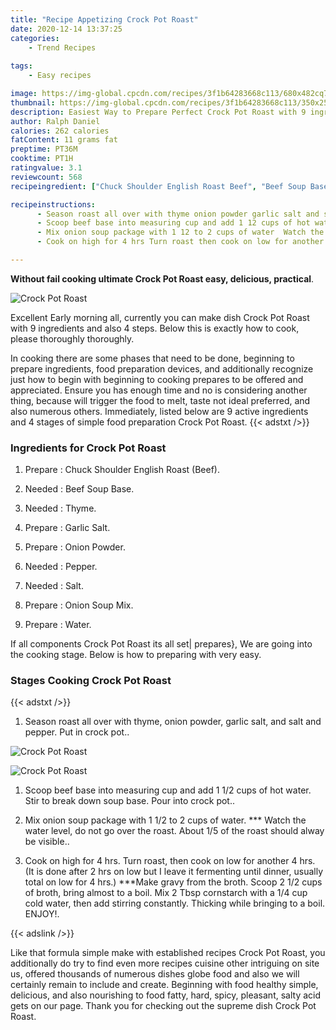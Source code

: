 ```yaml
---
title: "Recipe Appetizing Crock Pot Roast"
date: 2020-12-14 13:37:25
categories:
    - Trend Recipes
    
tags:
    - Easy recipes

image: https://img-global.cpcdn.com/recipes/3f1b64283668c113/680x482cq70/crock-pot-roast-recipe-main-photo.jpg
thumbnail: https://img-global.cpcdn.com/recipes/3f1b64283668c113/350x250cq70/crock-pot-roast-recipe-main-photo.jpg
description: Easiest Way to Prepare Perfect Crock Pot Roast with 9 ingredients and 4 stages of easy cooking.
author: Ralph Daniel
calories: 262 calories
fatContent: 11 grams fat
preptime: PT36M
cooktime: PT1H
ratingvalue: 3.1
reviewcount: 568
recipeingredient: ["Chuck Shoulder English Roast Beef", "Beef Soup Base", "Thyme", "Garlic Salt", "Onion Powder", "Pepper", "Salt", "Onion Soup Mix", "Water"]

recipeinstructions: 
      - Season roast all over with thyme onion powder garlic salt and salt and pepper Put in crock pot 
      - Scoop beef base into measuring cup and add 1 12 cups of hot water Stir to break down soup base Pour into crock pot 
      - Mix onion soup package with 1 12 to 2 cups of water  Watch the water level do not go over the roast About 15 of the roast should alway be visible 
      - Cook on high for 4 hrs Turn roast then cook on low for another 4 hrs It is done after 2 hrs on low but I leave it fermenting until dinner usually total on low for 4 hrs Make gravy from the broth Scoop 2 12 cups of broth bring almost to a boil Mix 2 Tbsp cornstarch with a 14 cup cold water then add stirring constantly Thicking while bringing to a boil ENJOY

---
```




**Without fail cooking ultimate Crock Pot Roast easy, delicious, practical**. 


![Crock Pot Roast](https://img-global.cpcdn.com/recipes/3f1b64283668c113/680x482cq70/crock-pot-roast-recipe-main-photo.jpg "Crock Pot Roast")




Excellent Early morning all, currently you can make dish Crock Pot Roast with 9 ingredients and also 4 steps. Below this is exactly how to cook, please thoroughly thoroughly.

In cooking there are some phases that need to be done, beginning to prepare ingredients, food preparation devices, and additionally recognize just how to begin with beginning to cooking prepares to be offered and appreciated. Ensure you has enough time and no is considering another thing, because will trigger the food to melt, taste not ideal preferred, and also numerous others. Immediately, listed below are 9 active ingredients and 4 stages of simple food preparation Crock Pot Roast.
{{< adstxt />}}

### Ingredients for Crock Pot Roast


1. Prepare  : Chuck Shoulder English Roast (Beef).

1. Needed  : Beef Soup Base.

1. Needed  : Thyme.

1. Prepare  : Garlic Salt.

1. Prepare  : Onion Powder.

1. Needed  : Pepper.

1. Needed  : Salt.

1. Prepare  : Onion Soup Mix.

1. Prepare  : Water.



If all components Crock Pot Roast its all set| prepares}, We are going into the cooking stage. Below is how to preparing with very easy.

### Stages Cooking Crock Pot Roast

{{< adstxt />}}


1. Season roast all over with thyme, onion powder, garlic salt, and salt and pepper. Put in crock pot..



![Crock Pot Roast](https://img-global.cpcdn.com/steps/9be42a4ba90c7c2d/160x128cq70/crock-pot-roast-recipe-step-1-photo.jpg" "Crock Pot Roast")

![Crock Pot Roast](https://img-global.cpcdn.com/steps/e26e4dd4305febc2/160x128cq70/crock-pot-roast-recipe-step-1-photo.jpg" "Crock Pot Roast")



1. Scoop beef base into measuring cup and add 1 1/2 cups of hot water. Stir to break down soup base. Pour into crock pot..



1. Mix onion soup package with 1 1/2 to 2 cups of water. *** Watch the water level, do not go over the roast. About 1/5 of the roast should alway be visible..



1. Cook on high for 4 hrs. Turn roast, then cook on low for another 4 hrs. (It is done after 2 hrs on low but I leave it fermenting until dinner, usually total on low for 4 hrs.) ***Make gravy from the broth. Scoop 2 1/2 cups of broth, bring almost to a boil. Mix 2 Tbsp cornstarch with a 1/4 cup cold water, then add stirring constantly. Thicking while bringing to a boil. ENJOY!.





{{< adslink />}}

Like that formula simple make with established recipes Crock Pot Roast, you additionally do try to find even more recipes cuisine other intriguing on site us, offered thousands of numerous dishes globe food and also we will certainly remain to include and create. Beginning with food healthy simple, delicious, and also nourishing to food fatty, hard, spicy, pleasant, salty acid gets on our page. Thank you for checking out the supreme dish Crock Pot Roast.

